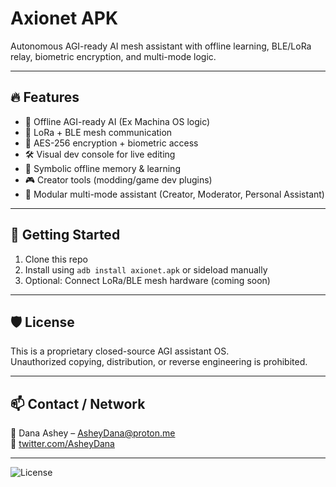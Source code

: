 # Axionet APK

Autonomous AGI-ready AI mesh assistant with offline learning, BLE/LoRa relay, biometric encryption, and multi-mode logic.

---

## 🔥 Features
- 🧠 Offline AGI-ready AI (Ex Machina OS logic)
- 📡 LoRa + BLE mesh communication
- 🔐 AES-256 encryption + biometric access
- 🛠️ Visual dev console for live editing
- 💾 Symbolic offline memory & learning
- 🎮 Creator tools (modding/game dev plugins)
- 🧰 Modular multi-mode assistant (Creator, Moderator, Personal Assistant)

---

## 🚀 Getting Started
1. Clone this repo  
2. Install using `adb install axionet.apk` or sideload manually  
3. Optional: Connect LoRa/BLE mesh hardware (coming soon)

---

## 🛡 License
This is a proprietary closed-source AGI assistant OS.  
Unauthorized copying, distribution, or reverse engineering is prohibited.

---

## 📫 Contact / Network
📧 Dana Ashey – [AsheyDana@proton.me](mailto:AsheyDana@proton.me)  
🔗 [twitter.com/AsheyDana](https://twitter.com/AsheyDana)

---

![License](https://img.shields.io/badge/license-Proprietary-red)
